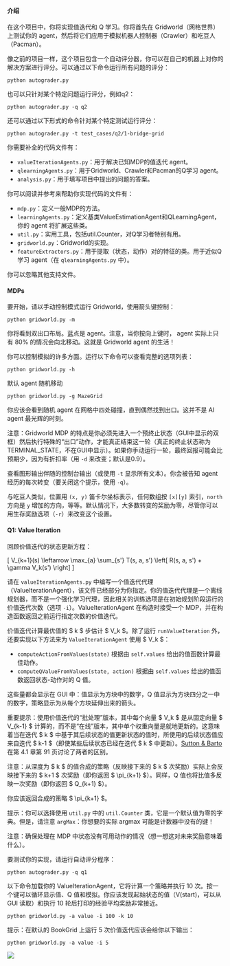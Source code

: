 #### 介绍

在这个项目中，你将实现值迭代和 Q 学习。你将首先在 Gridworld（网格世界） 上测试你的 agent，然后将它们应用于模拟机器人控制器（Crawler）和吃豆人（Pacman）。

像之前的项目一样，这个项目包含一个自动评分器，你可以在自己的机器上对你的解决方案进行评分。可以通过以下命令运行所有问题的评分：

```
python autograder.py
```

也可以只针对某个特定问题运行评分，例如q2：

```
python autograder.py -q q2
```

还可以通过以下形式的命令针对某个特定测试运行评分：

```
python autograder.py -t test_cases/q2/1-bridge-grid
```

你需要补全的代码文件有：

- `valueIterationAgents.py`：用于解决已知MDP的值迭代 agent。
- `qlearningAgents.py`：用于Gridworld、Crawler和Pacman的Q学习 agent。
- `analysis.py`：用于填写项目中提出的问题的答案。


你可以阅读并参考来帮助你实现代码的文件有：

- `mdp.py`：定义一般MDP的方法。
- `learningAgents.py`：定义基类ValueEstimationAgent和QLearningAgent，你的 agent 将扩展这些类。
- `util.py`：实用工具，包括util.Counter，对Q学习者特别有用。
- `gridworld.py`：Gridworld的实现。
- `featureExtractors.py`：用于提取（状态，动作）对的特征的类。用于近似Q学习 agent（在 `qlearningAgents.py` 中）。

你可以忽略其他支持文件。

#### MDPs

要开始，请以手动控制模式运行 Gridworld，使用箭头键控制：

```
python gridworld.py -m
```

你将看到双出口布局。蓝点是 agent。注意，当你按向上键时， agent 实际上只有 80% 的情况会向北移动。这就是 Gridworld agent 的生活！

你可以控制模拟的许多方面。运行以下命令可以查看完整的选项列表：

```
python gridworld.py -h
```

默认 agent 随机移动

```
python gridworld.py -g MazeGrid
```

你应该会看到随机 agent 在网格中四处碰撞，直到偶然找到出口。这并不是 AI agent 最光辉的时刻。

注意：Gridworld MDP 的特点是你必须先进入一个预终止状态（GUI中显示的双框）然后执行特殊的“出口”动作，才能真正结束这一轮（真正的终止状态称为TERMINAL_STATE，不在GUI中显示）。如果你手动运行一轮，最终回报可能会比预期少，因为有折扣率（用 `-d` 来改变；默认是0.9）。

查看图形输出伴随的控制台输出（或使用 `-t` 显示所有文本）。你会被告知 agent经历的每次转变（要关闭这个提示，使用 `-q`）。

与吃豆人类似，位置用 `(x, y)` 笛卡尔坐标表示，任何数组按 `[x][y]` 索引，`north` 方向是 `y` 增加的方向，等等。默认情况下，大多数转变的奖励为零，尽管你可以用生存奖励选项（`-r`）来改变这个设置。

#### Q1: Value Iteration

回顾价值迭代的状态更新方程：

\[ V_{k+1}(s) \leftarrow \max_{a} \sum_{s'} T(s, a, s') \left[ R(s, a, s') + \gamma V_k(s') \right] \]

请在 `valueIterationAgents.py` 中编写一个值迭代代理（ValueIterationAgent），该文件已经部分为你指定。你的值迭代代理是一个离线规划器，而不是一个强化学习代理，因此相关的训练选项是在初始规划阶段运行的价值迭代次数（选项 `-i`）。ValueIterationAgent 在构造时接受一个 MDP，并在构造函数返回之前运行指定次数的价值迭代。

价值迭代计算最优值的 $ k $ 步估计 $ V_k $。除了运行 `runValueIteration` 外，还要实现以下方法来为 `ValueIterationAgent` 使用 $ V_k $：

- `computeActionFromValues(state)` 根据由 `self.values` 给出的值函数计算最佳动作。
- `computeQValueFromValues(state, action)` 根据由 `self.values` 给出的值函数返回状态-动作对的 Q 值。

这些量都会显示在 GUI 中：值显示为方块中的数字，Q 值显示为方块四分之一中的数字，策略显示为从每个方块延伸出来的箭头。

重要提示：使用价值迭代的“批处理”版本，其中每个向量 $ V_k $ 是从固定向量 $ V_{k-1} $ 计算的，而不是“在线”版本，其中单个权重向量是就地更新的。这意味着当在迭代 $ k $ 中基于其后续状态的值更新状态的值时，所使用的后续状态值应来自迭代 $ k-1 $（即使某些后续状态已经在迭代 $ k $ 中更新）。[Sutton & Barto](https://web.archive.org/web/20230417150626/https://web.stanford.edu/class/psych209/Readings/SuttonBartoIPRLBook2ndEd.pdf) 在第 4.1 章第 91 页讨论了两者的区别。

注意：从深度为 $ k $ 的值合成的策略（反映接下来的 $ k $ 次奖励）实际上会反映接下来的 $ k+1 $ 次奖励（即你返回 $ \pi_{k+1} $）。同样，Q 值也将比值多反映一次奖励（即你返回 $ Q_{k+1} $）。

你应该返回合成的策略 $ \pi_{k+1} $。

提示：你可以选择使用 `util.py` 中的 `util.Counter` 类，它是一个默认值为零的字典。但是，请注意 `argMax`：你想要的实际 argmax 可能是计数器中没有的键！

注意：确保处理在 MDP 中状态没有可用动作的情况（想一想这对未来奖励意味着什么）。

要测试你的实现，请运行自动评分程序：

```
python autograder.py -q q1
```

以下命令加载你的 ValueIterationAgent，它将计算一个策略并执行 10 次。按一个键可以循环显示值、Q 值和模拟。你应该发现起始状态的值（V(start)，可以从 GUI 读取）和执行 10 轮后打印的经验平均奖励非常接近。

```
python gridworld.py -a value -i 100 -k 10
```

提示：在默认的 BookGrid 上运行 5 次价值迭代应该会给你以下输出：

```
python gridworld.py -a value -i 5
```

![](https://inst.eecs.berkeley.edu/~cs188/sp24/assets/projects/value_iter_diagram.png)